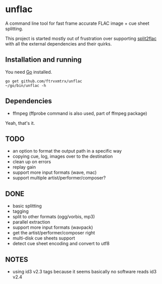 # unflac

A command line tool for fast frame accurate FLAC image + cue sheet splitting.

This project is started mostly out of frustration over supporting
[split2flac](https://github.com/ftrvxmtrx/split2flac) with all the
external dependencies and their quirks.

## Installation and running

You need [Go](https://golang.org/) installed.

```
go get github.com/ftrvxmtrx/unflac
~/go/bin/unflac -h
```

## Dependencies

 * ffmpeg (ffprobe command is also used, part of ffmpeg package)

Yeah, that's it.

## TODO

 * an option to format the output path in a specific way
 * copying cue, log, images over to the destination
 * clean up on errors
 * replay gain
 * support more input formats (wave, mac)
 * support multiple artist/performer/composer?

## DONE

 * basic splitting
 * tagging
 * split to other formats (ogg/vorbis, mp3)
 * parallel extraction
 * support more input formats (wavpack)
 * get the artist/performer/composer right
 * multi-disk cue sheets support
 * detect cue sheet encoding and convert to utf8

## NOTES

 * using id3 v2.3 tags because it seems basically no software reads id3 v2.4
